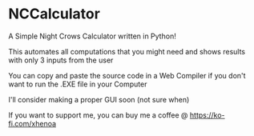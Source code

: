 # NCCalculator
A Simple Night Crows Calculator written in Python!

This automates all computations that you might need and shows results with only 3 inputs from the user

You can copy and paste the source code in a Web Compiler if you don't want to run the .EXE file in your Computer

I'll consider making a proper GUI soon (not sure when)

If you want to support me, you can buy me a coffee @ https://ko-fi.com/xhenoa
